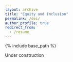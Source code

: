```yaml
---
layout: archive
title: "Equity and Inclusion"
permalink: /dei/
author_profile: true
redirect_from:
  - /resume
---
```


{% include base_path %}

Under construction
